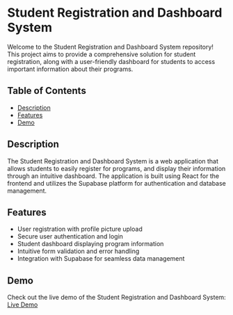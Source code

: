 # Student Registration and Dashboard System

Welcome to the Student Registration and Dashboard System repository! This project aims to provide a comprehensive solution for student registration, along with a user-friendly dashboard for students to access important information about their programs.

## Table of Contents

- [Description](#description)
- [Features](#features)
- [Demo](#demo)

## Description

The Student Registration and Dashboard System is a web application that allows students to easily register for programs, and display their information through an intuitive dashboard. The application is built using React for the frontend and utilizes the Supabase platform for authentication and database management.

## Features

- User registration with profile picture upload
- Secure user authentication and login
- Student dashboard displaying program information
- Intuitive form validation and error handling
- Integration with Supabase for seamless data management

## Demo

Check out the live demo of the Student Registration and Dashboard System:
[Live Demo](https://master.d9mwv28tn0w2w.amplifyapp.com/)


